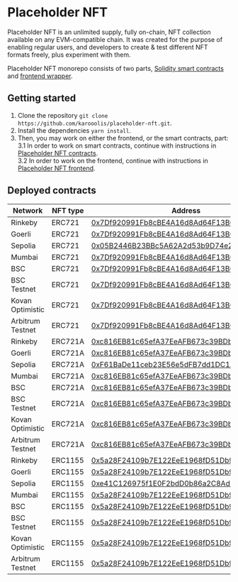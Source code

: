 # Placeholder NFT

Placeholder NFT is an unlimited supply, fully on-chain, NFT collection available on any EVM-compatible chain. It was created for the purpose of enabling regular users, and developers to create & test different NFT formats freely, plus experiment with them.

Placeholder NFT monorepo consists of two parts, [Solidity smart contracts](contracts) and [frontend wrapper](frontend).

## Getting started

1. Clone the repository `git clone https://github.com/karooolis/placeholder-nft.git`.
2. Install the dependencies `yarn install`.
3. Then, you may work on either the frontend, or the smart contracts, part:  
  3.1 In order to work on smart contracts, continue with instructions in [Placeholder NFT contracts](contracts/README.md).  
  3.2 In order to work on the frontend, continue with instructions in [Placeholder NFT frontend](frontend/README.md).

## Deployed contracts

| Network     | NFT type    | Address     |
| ----------- | ----------- | ----------- |
| Rinkeby     | ERC721      | [0x7Df920991Fb8cBE4A16d8Ad64F13B090b7b9a1F8](https://rinkeby.etherscan.io/address/0x7Df920991Fb8cBE4A16d8Ad64F13B090b7b9a1F8#code) |
| Goerli     | ERC721      | [0x7Df920991Fb8cBE4A16d8Ad64F13B090b7b9a1F8](https://goerli.etherscan.io/address/0x7Df920991Fb8cBE4A16d8Ad64F13B090b7b9a1F8#code) |
| Sepolia     | ERC721      | [0x05B2446B23BBc5A62A2d53b9D74e26fb7fd465e0](https://sepolia.etherscan.io/address/0x05B2446B23BBc5A62A2d53b9D74e26fb7fd465e0#code) |
| Mumbai     | ERC721      | [0x7Df920991Fb8cBE4A16d8Ad64F13B090b7b9a1F8](https://mumbai.polygonscan.com/address/0x7Df920991Fb8cBE4A16d8Ad64F13B090b7b9a1F8#code) |
| BSC     | ERC721      | [0x7Df920991Fb8cBE4A16d8Ad64F13B090b7b9a1F8](https://bscscan.com/address/0x7Df920991Fb8cBE4A16d8Ad64F13B090b7b9a1F8#code) |
| BSC Testnet     | ERC721      | [0x7Df920991Fb8cBE4A16d8Ad64F13B090b7b9a1F8](https://testnet.bscscan.com/address/0x7Df920991Fb8cBE4A16d8Ad64F13B090b7b9a1F8#code) |
| Kovan Optimistic     | ERC721      | [0x7Df920991Fb8cBE4A16d8Ad64F13B090b7b9a1F8](https://kovan-optimistic.etherscan.io/address/0x7Df920991Fb8cBE4A16d8Ad64F13B090b7b9a1F8#code) |
| Arbitrum Testnet     | ERC721      | [0x7Df920991Fb8cBE4A16d8Ad64F13B090b7b9a1F8](https://testnet.arbiscan.io/address/0x7Df920991Fb8cBE4A16d8Ad64F13B090b7b9a1F8#code) |
| Rinkeby     | ERC721A     | [0xc816EB81c65efA37EeAFB673c39BDb5A57226896](https://rinkeby.etherscan.io/address/0xc816EB81c65efA37EeAFB673c39BDb5A57226896#code) |
| Goerli     | ERC721A     | [0xc816EB81c65efA37EeAFB673c39BDb5A57226896](https://goerli.etherscan.io/address/0xc816EB81c65efA37EeAFB673c39BDb5A57226896#code) |
| Sepolia     | ERC721A     | [0xF61BaDe11ceb23E56e5dFB7dd1DC1A8d7BCbb383](https://sepolia.etherscan.io/address/0xF61BaDe11ceb23E56e5dFB7dd1DC1A8d7BCbb383#code) |
| Mumbai     | ERC721A      | [0xc816EB81c65efA37EeAFB673c39BDb5A57226896](https://mumbai.polygonscan.com/address/0xc816EB81c65efA37EeAFB673c39BDb5A57226896#code) |
| BSC     | ERC721A      | [0xc816EB81c65efA37EeAFB673c39BDb5A57226896](https://bscscan.com/address/0xc816EB81c65efA37EeAFB673c39BDb5A57226896#code) |
| BSC Testnet     | ERC721A      | [0xc816EB81c65efA37EeAFB673c39BDb5A57226896](https://testnet.bscscan.com/address/0xc816EB81c65efA37EeAFB673c39BDb5A57226896#code) |
| Kovan Optimistic     | ERC721A      | [0xc816EB81c65efA37EeAFB673c39BDb5A57226896](https://kovan-optimistic.etherscan.io/address/0xc816EB81c65efA37EeAFB673c39BDb5A57226896#code) |
| Arbitrum Testnet     | ERC721A      | [0xc816EB81c65efA37EeAFB673c39BDb5A57226896](https://testnet.arbiscan.io/address/0xc816EB81c65efA37EeAFB673c39BDb5A57226896#code) |
| Rinkeby     | ERC1155     | [0x5a28F24109b7E122EeE1968fD51Db983da46cb31](https://rinkeby.etherscan.io/address/0x5a28F24109b7E122EeE1968fD51Db983da46cb31#code) |
| Goerli     | ERC1155     | [0x5a28F24109b7E122EeE1968fD51Db983da46cb31](https://goerli.etherscan.io/address/0x5a28F24109b7E122EeE1968fD51Db983da46cb31#code) |
| Sepolia     | ERC1155     | [0xe41C126975f1E0F2bdD0b86a2C8Ad625a3643D33](https://sepolia.etherscan.io/address/0xe41C126975f1E0F2bdD0b86a2C8Ad625a3643D33#code) |
| Mumbai     | ERC1155      | [0x5a28F24109b7E122EeE1968fD51Db983da46cb31](https://mumbai.polygonscan.com/address/0x5a28F24109b7E122EeE1968fD51Db983da46cb31#code) |
| BSC     | ERC1155      | [0x5a28F24109b7E122EeE1968fD51Db983da46cb31](https://bscscan.com/address/0x5a28F24109b7E122EeE1968fD51Db983da46cb31#code) |
| BSC Testnet     | ERC1155      | [0x5a28F24109b7E122EeE1968fD51Db983da46cb31](https://testnet.bscscan.com/address/0x5a28F24109b7E122EeE1968fD51Db983da46cb31#code) |
| Kovan Optimistic     | ERC1155      | [0x5a28F24109b7E122EeE1968fD51Db983da46cb31](https://kovan-optimistic.etherscan.io/address/0x5a28F24109b7E122EeE1968fD51Db983da46cb31#code) |
| Arbitrum Testnet     | ERC1155      | [0x5a28F24109b7E122EeE1968fD51Db983da46cb31](https://testnet.arbiscan.io/address/0x5a28F24109b7E122EeE1968fD51Db983da46cb31#code) |

